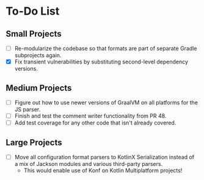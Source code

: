 # To-Do List

## Small Projects

* [ ] Re-modularize the codebase so that formats are part of separate Gradle subprojects again.
* [x] Fix transient vulnerabilities by substituting second-level dependency versions.

## Medium Projects

* [ ] Figure out how to use newer versions of GraalVM on all platforms for the JS parser.
* [ ] Finish and test the comment writer functionality from PR 48.
* [ ] Add test coverage for any other code that isn't already covered.

## Large Projects

* [ ] Move all configuration format parsers to KotlinX Serialization instead of a mix of Jackson modules and various
      third-party parsers.
  * This would enable use of Konf on Kotlin Multiplatform projects!